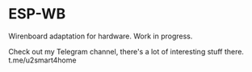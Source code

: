 # ESP-WB
Wirenboard adaptation for hardware. 
Work in progress.

Check out my Telegram channel, there's a lot of interesting stuff there. t.me/u2smart4home
